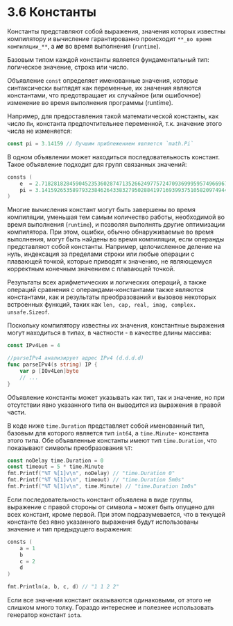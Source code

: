 # 3.6 Константы

Константы представляют собой выражения, значения которых известны компилятору и вычисление гарантированно
происходит `**_во время компиляции_**`, а **_не_** во время выполнения (`runtime`).

Базовым типом каждой константы является фундаментальный тип: логическое значение, строка или число.

Объявление `const` определяет именованные значения, которые синтаксически выглядят как переменные, их значения
являются константами, что предотвращает их случайное (или ошибочное) изменение во время выполнения программы (runtime).

Например, для предоставления такой математической константы, как число `Пи`, константа предпочтительнее переменной, т.к.
значение этого числа не изменяется:

``` go
const pi = 3.14159 // Лучшим приблежением является `math.Pi`
```

В одном объявлении может находиться последовательность констант. Такое объявление подходит для групп связанных значений:

``` go
consts (
    e  = 2.71828182845904523536028747135266249775724709369995957496696763
    pi = 3.14159265358979323846264338327950288419716939937510582097494459
)
```

Многие вычисления констант могут быть завершены во время компиляции, уменьшая тем самым количество работы, необходимой
во время выполнения (`runtime`), и позволяя выполнять другие оптимизации компилятора. При этом, ошибки, обычно
обнаруживаемые во время выполнения, могут быть найдены во время компиляции, если операнды представляют собой константы.
Например, целочисленное деление на нуль, индексация за пределами строки или любые операции с плавающей точкой, которые
приводят к значению, не являющемуся корректным конечным значением с плавающей точкой.

Результаты всех арифметических и логических операций, а также операций сравнения с операндами-константами также являются
константами, как и результаты преобразований и вызовов некоторых встроенных функций, таких как `len, cap, real, imag,
complex. unsafe.Sizeof`.

Поскольку компилятору известны их значения, константные выражения могут находиться в типах, в частности - в качестве
длины массива:

``` go
const IPv4Len = 4 

//parseIPv4 анализирует адрес IPv4 (d.d.d.d)
func parseIPv4(s string) IP {
    var p [IOv4Len]byte
    // ...
} 
```

Объявление константы может указывать как тип, так и значение, но при отсутствии явно указанного типа он выводится из
выражения в правой части.

В коде ниже `time.Duration` представляет собой именованный тип, базовым для которого является тип `int64`,
а `time.Minute`- константа этого типа. Обе объявленные константы имеют тип `time.Duration`, что показывают символы
преобразования `%T`:

``` go
const noDelay time.Duration = 0
const timeout = 5 * time.Minute
fmt.Printf("%T %[1]v\n", noDelay) // "time.Duration 0"
fmt.Printf("%T %[1]v\n", timeout) // "time.Duration 5m0s"
fmt.Printf("%T %[1]v\n", time.Minute) // "time.Duration 1m0s"
```

Если последовательность констант объявлена в виде группы, выражение с правой стороны от символа `=` может быть опущено
для всех констант, кроме первой. При этом подразумевается, что в текущей константе без явно указанного выражения будут
использованы значение и тип предыдущего выражения:

``` go
consts (
    a = 1
    b
    c = 2
    d
)

fmt.Println(a, b, c, d) // "1 1 2 2"
```

Если все значения констант оказываются одинаковыми, от этого не слишком много толку. Гораздо интереснее и полезнее
использовать генератор констант `iota`.


